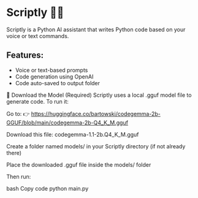 # Scriptly 🧠🐍

Scriptly is a Python AI assistant that writes Python code based on your voice or text commands.

## Features:
- Voice or text-based prompts
- Code generation using OpenAI
- Code auto-saved to output folder



🔗 Download the Model (Required)
Scriptly uses a local .gguf model file to generate code. To run it:

Go to:
👉 https://huggingface.co/bartowski/codegemma-2b-GGUF/blob/main/codegemma-2b-Q4_K_M.gguf

Download this file:
codegemma-1.1-2b.Q4_K_M.gguf

Create a folder named models/ in your Scriptly directory (if not already there)

Place the downloaded .gguf file inside the models/ folder

Then run:

bash
Copy code
python main.py
